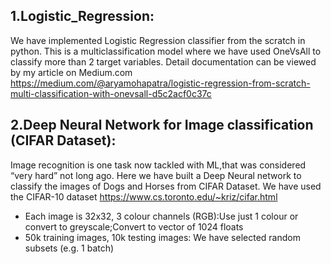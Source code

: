 ## 1.Logistic_Regression:
We have implemented Logistic Regression classifier from the scratch in python. This is a multiclassification model where we have used OneVsAll to classify more than 2 target variables.
Detail documentation can be viewed by my article on Medium.com
https://medium.com/@aryamohapatra/logistic-regression-from-scratch-multi-classification-with-onevsall-d5c2acf0c37c

## 2.Deep Neural Network for Image classification (CIFAR Dataset):

Image recognition is one task now tackled with ML,that was considered “very hard” not long ago. Here we have built a Deep Neural network to classify the 
images of Dogs and Horses from CIFAR Dataset.
We have used the CIFAR-10 dataset https://www.cs.toronto.edu/~kriz/cifar.html
* Each image is 32x32, 3 colour channels (RGB):Use just 1 colour or convert to greyscale;Convert to vector of 1024 floats
* 50k training images, 10k testing images: We have selected random subsets (e.g. 1 batch)
